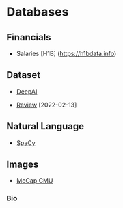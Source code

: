 # Databases

## Financials

* Salaries [H1B] (https://h1bdata.info)

## Dataset

* [DeepAI](https://deepai.org/datasets)

* [Review](https://arxiv.org/pdf/2201.05761v1.pdf) [2022-02-13]


## Natural Language

* [SpaCy](https://spacy.io/api)

## Images

- [MoCap CMU](http://mocap.cs.cmu.edu/)

### Bio

